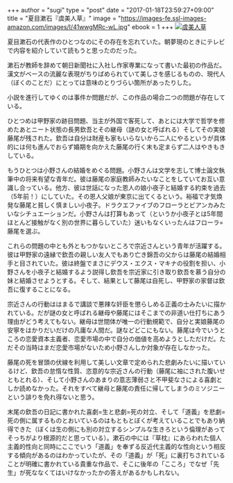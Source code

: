 +++
author = "sugi"
type = "post"
date = "2017-01-18T23:59:27+09:00"
title = "夏目漱石『虞美人草』"
image = "https://images-fe.ssl-images-amazon.com/images/I/41wwgMRc-wL.jpg"
ebook = 1
+++
<a href="http://www.amazon.co.jp/exec/obidos/ASIN/B009IXK5DM/chezsugi-22/ref=nosim/" name="amazletlink" target="_blank"><img src="https://images-fe.ssl-images-amazon.com/images/I/41wwgMRc-wL.jpg" alt="虞美人草" class="alignleft"  /></a>

夏目漱石の代表作のひとつなのにその存在を忘れていた。朝夢現のときにテレビで内容を紹介していて読もうと思ったのだった。

漱石が教師を辞めて朝日新聞社に入社し作家専業になって書いた最初の作品だ。漢文がベースの流麗な表現がちりばめられていて美しさを感じるものの、現代人（ぼくのことだ）にとっては意味のとりづらい箇所があったりした。

小説を進行してゆくのは事件か問題だが、この作品の場合二つの問題が存在している。

ひとつめは甲野家の跡目問題、当主が外国で客死して、あとには大学で哲学を修めたあとニート状態の長男欽吾とその継母（謎の女と呼ばれる）そしてその実娘藤尾が残された。欽吾は自分は財産も家もいらないから二人にやるというが具体的には何も進んでおらず婚期を向かえた藤尾の行く末も定まらず二人はやきもきしている。

もうひとつは小野さんの結婚をめぐる問題。小野さんは文学を志して博士論文執筆中の将来有望な青年だ。彼は藤尾の家庭教師みたいなことをしていてお互い意識し合っている。他方、彼は世話になった恩人の娘小夜子と結婚する約束を過去（5年前！）にしていた。その恩人父娘が東京に出てくるという。裕福で才気煥発な藤尾と貧しく慎ましい小夜子。ドラクエファイブのフローラとビアンカみたいなシチュエーションだ。小野さんは打算もあって（というか小夜子とは5年間ほとんど接触がなく別の世界に暮らしていた）迷いもなくいったんはフローラ=藤尾を選ぶ。

これらの問題の中とも外ともつかないところで宗近さんという青年が活躍する。彼は甲野家の遠縁で欽吾の親しい友人でもあり亡き錦吾の父からは藤尾の結婚相手と目されていた。彼は終盤でまさにデウス・エクス・マキナの役割を担い、小野さんを小夜子と結婚するよう説得し欽吾を宗近家に引き取り欽吾を慕う自分の妹と結婚させようとする。そして、結果として藤尾は自死し、甲野家の家督は欽吾に復することになる。

宗近さんの行動ははまるで講談で悪辣な奸臣を懲らしめる正義の士みたいに描かれている。だが謎の女と呼ばれる継母や藤尾にはそこまでの非道い仕打ちにあう理由がどう考えてもない。継母は世間体が唯一の行動規範で、自分と実娘藤尾の安寧をはかりだいだけの凡庸な人間だ。謎などどこにもない。藤尾は今でいうところの恋愛資本主義者、恋愛市場の中で自分の価値を高めようとしただけだ。ただその当時はまだ恋愛市場がないため小野さんしか対象が存在しなかった。

藤尾の死を冒頭の伏線を利用して美しい文章で定められた悲劇みたいに描いているけど、欽吾の怠惰な性質、恣意的な宗近さんの行動（藤尾に袖にされた腹いせともとれる）、そして小野さんのあまりの意志薄弱さと不甲斐なさによる喜劇としか読めなかった。それをすべて継母と藤尾の責任に帰してしまうのミソジニーという誹りを免れ得ないと思う。

末尾の欽吾の日記に書かれた喜劇=生と悲劇=死の対立、そして「道義」を悲劇=死の側に属するものとおいているのはもともとぼくが考えていることでもあり納得できた（ぼくは生の側にも別の対立するシンプルな生きろという倫理があってそっちがより根源的だと思っている）。漱石の中には『草枕』にあらわれた個人主義的性向と同時にここでいう「道義」を奉ずる反近代主義的な性向という相反する傾向があるのはわかっていたが、その「道義」が「死」に裏打ちされていることが明確に書かれている貴重な作品で、そこに後年の「こころ」でなぜ「先生」が死ななくてはいけなかったかの答えがあるかもしれない。
